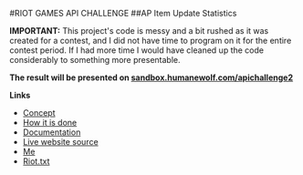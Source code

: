 #RIOT GAMES API CHALLENGE
##AP Item Update Statistics

**IMPORTANT:** This project's code is messy and a bit rushed as it was created for a contest, and I did not have time to program on it for the entire contest period. If I had more time I would have cleaned up the code considerably to something more presentable.

**The result will be presented on [sandbox.humanewolf.com/apichallenge2](http://sandbox.humanewolf.com/apichallenge2/)**


**Links**

 - [Concept](https://github.com/HumaneWolf/RiotAPIChallenge2/blob/master/docs/concept.md)
 - [How it is done](https://github.com/HumaneWolf/RiotAPIChallenge2/blob/master/docs/how.md)
 - [Documentation](https://github.com/HumaneWolf/RiotAPIChallenge2/tree/master/docs)
 - [Live website source](https://github.com/HumaneWolf/RiotAPIChallenge2/tree/master/web_live)
 - [Me](https://github.com/HumaneWolf/RiotAPIChallenge2/blob/master/docs/me.md)
 - [Riot.txt](https://github.com/HumaneWolf/RiotAPIChallenge2/blob/master/riot.txt)
